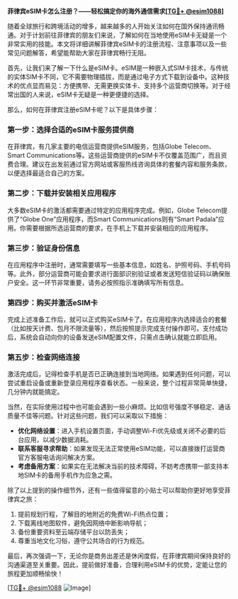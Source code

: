 **菲律宾eSIM卡怎么注册？——轻松搞定你的海外通信需求[[TG💪+ @esim1088](https://t.me/s/esim1088)]**

随着全球旅行和跨境活动的增多，越来越多的人开始关注如何在国外保持通讯畅通。对于计划前往菲律宾的朋友们来说，了解如何在当地使用eSIM卡无疑是一个非常实用的技能。本文将详细讲解菲律宾eSIM卡的注册流程、注意事项以及一些常见问题解答，希望能帮助大家在菲律宾畅行无阻。

首先，让我们来了解一下什么是eSIM卡。eSIM是一种嵌入式SIM卡技术，与传统的实体SIM卡不同，它不需要物理插拔，而是通过电子方式下载到设备中。这种技术的优点显而易见：方便携带、无需更换实体卡、支持多个运营商切换等。对于经常出国的人来说，eSIM卡无疑是一种更便捷的选择。

那么，如何在菲律宾注册eSIM卡呢？以下是具体步骤：

### **第一步：选择合适的eSIM卡服务提供商**
在菲律宾，有几家主要的电信运营商提供eSIM服务，包括Globe Telecom、Smart Communications等。这些运营商提供的eSIM卡不仅覆盖范围广，而且资费合理。建议在出发前通过官方网站或客服热线咨询具体的套餐内容和服务条款，以便选择最适合自己的方案。

### **第二步：下载并安装相关应用程序**
大多数eSIM卡的激活都需要通过特定的应用程序完成。例如，Globe Telecom提供了“Globe One”应用程序，而Smart Communications则有“Smart Padala”应用。你需要根据所选运营商的要求，在手机上下载并安装相应的应用程序。

### **第三步：验证身份信息**
在应用程序中注册时，通常需要填写一些基本信息，如姓名、护照号码、手机号码等。此外，部分运营商可能会要求进行面部识别验证或者发送短信验证码以确保账户安全。这一环节非常重要，请务必按照指示准确填写所有信息。

### **第四步：购买并激活eSIM卡**
完成上述准备工作后，就可以正式购买eSIM卡了。在应用程序内选择适合的套餐（比如按天计费、包月不限流量等），然后按照提示完成支付操作即可。支付成功后，系统会自动向你的设备发送eSIM配置文件，只需点击确认就能立即启用。

### **第五步：检查网络连接**
激活完成后，记得检查手机是否已正确连接到当地网络。如果遇到任何问题，可以尝试重启设备或重新登录应用程序查看状态。一般来说，整个过程非常简单快捷，几分钟内就能搞定。

当然，在实际使用过程中也可能会遇到一些小麻烦。比如信号强度不够稳定、通话质量不佳等问题。针对这些问题，我们可以采取以下措施：

- **优化网络设置**：进入手机设置页面，手动调整Wi-Fi优先级或关闭不必要的后台应用，以减少数据消耗。
- **联系客服寻求帮助**：如果发现无法正常使用eSIM功能，可以直接拨打运营商官方客服电话询问解决方案。
- **考虑备用方案**：如果实在无法解决当前的技术障碍，不妨考虑携带一部支持本地SIM卡的备用手机作为应急之需。

除了以上提到的操作细节外，还有一些值得留意的小贴士可以帮助你更好地享受菲律宾之旅：

1. 提前规划行程，了解目的地附近的免费Wi-Fi热点位置；
2. 下载离线地图软件，避免因网络中断影响导航；
3. 备份重要资料至云端存储平台以防丢失；
4. 尊重当地文化习俗，遵守公共场合的行为规范。

最后，再次强调一下，无论你是商务出差还是休闲度假，在菲律宾期间保持良好的沟通渠道至关重要。因此，提前做好准备，合理利用eSIM卡的优势，定能让您的旅程更加顺畅愉快！

[[TG💪+ @esim1088](https://t.me/s/esim1088) ![Image](https://i.postimg.cc/4NQfJmqS/Snipaste-2025-05-13-00-14-12.png)]